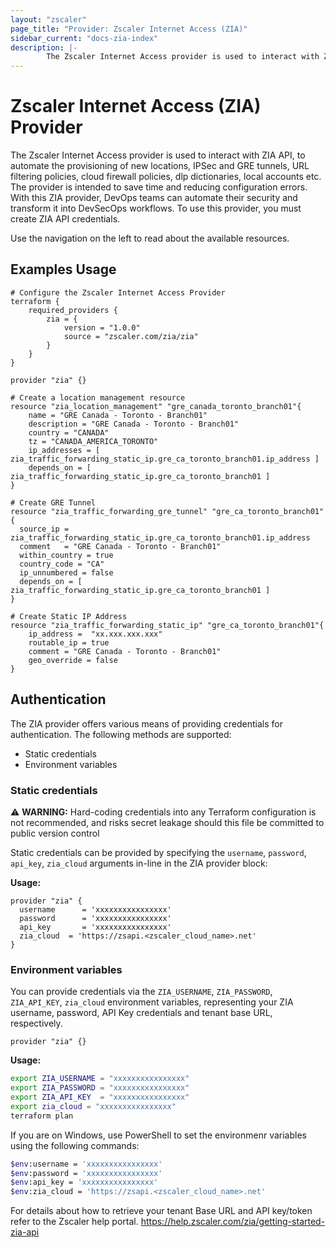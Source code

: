 ```yaml
---
layout: "zscaler"
page_title: "Provider: Zscaler Internet Access (ZIA)"
sidebar_current: "docs-zia-index"
description: |-
        The Zscaler Internet Access provider is used to interact with ZIA API, to automate the provisioning of new locations, IPSec and GRE tunnels, URL filtering policies, cloud firewall policies, dlp dictionaries, local accounts etc. The provider is intended to save time and reducing configuration errors. With this ZIA provider, DevOps teams can automate their security and transform it into DevSecOps workflows. To use this  provider, you must create ZIA API credentials.
---
```


# Zscaler Internet Access (ZIA) Provider

The Zscaler Internet Access provider is used to interact with ZIA API, to automate the provisioning of new locations, IPSec and GRE tunnels, URL filtering policies, cloud firewall policies, dlp dictionaries, local accounts etc. The provider is intended to save time and reducing configuration errors. With this ZIA provider, DevOps teams can automate their security and transform it into DevSecOps workflows. To use this  provider, you must create ZIA API credentials.

Use the navigation on the left to read about the available resources.

## Examples Usage

```hcl
# Configure the Zscaler Internet Access Provider
terraform {
    required_providers {
        zia = {
            version = "1.0.0"
            source = "zscaler.com/zia/zia"
        }
    }
}

provider "zia" {}
```

```hcl
# Create a location management resource
resource "zia_location_management" "gre_canada_toronto_branch01"{
    name = "GRE Canada - Toronto - Branch01"
    description = "GRE Canada - Toronto - Branch01"
    country = "CANADA"
    tz = "CANADA_AMERICA_TORONTO"
    ip_addresses = [ zia_traffic_forwarding_static_ip.gre_ca_toronto_branch01.ip_address ]
    depends_on = [ zia_traffic_forwarding_static_ip.gre_ca_toronto_branch01 ]
}
```

```hcl
# Create GRE Tunnel
resource "zia_traffic_forwarding_gre_tunnel" "gre_ca_toronto_branch01" {
  source_ip = zia_traffic_forwarding_static_ip.gre_ca_toronto_branch01.ip_address
  comment   = "GRE Canada - Toronto - Branch01"
  within_country = true
  country_code = "CA"
  ip_unnumbered = false
  depends_on = [ zia_traffic_forwarding_static_ip.gre_ca_toronto_branch01 ]
}
```

```hcl
# Create Static IP Address
resource "zia_traffic_forwarding_static_ip" "gre_ca_toronto_branch01"{
    ip_address =  "xx.xxx.xxx.xxx"
    routable_ip = true
    comment = "GRE Canada - Toronto - Branch01"
    geo_override = false
}
```

## Authentication

The ZIA provider offers various means of providing credentials for authentication. The following methods are supported:

* Static credentials
* Environment variables

### Static credentials

⚠️ **WARNING:** Hard-coding credentials into any Terraform configuration is not recommended, and risks secret leakage should this file be committed to public version control

Static credentials can be provided by specifying the `username`, `password`, `api_key`, `zia_cloud` arguments in-line in the ZIA provider block:

**Usage:**

```hcl
provider "zia" {
  username      = 'xxxxxxxxxxxxxxxx'
  password      = 'xxxxxxxxxxxxxxxx'
  api_key       = 'xxxxxxxxxxxxxxxx'
  zia_cloud  = 'https://zsapi.<zscaler_cloud_name>.net'
}
```

### Environment variables

You can provide credentials via the `ZIA_USERNAME`, `ZIA_PASSWORD`, `ZIA_API_KEY`, `zia_cloud` environment variables, representing your ZIA username, password, API Key credentials and tenant base URL, respectively.

```hcl
provider "zia" {}
```

**Usage:**

```sh
export ZIA_USERNAME = "xxxxxxxxxxxxxxxx"
export ZIA_PASSWORD = "xxxxxxxxxxxxxxxx"
export ZIA_API_KEY  = "xxxxxxxxxxxxxxxx"
export zia_cloud = "xxxxxxxxxxxxxxxx"
terraform plan
```

If you are on Windows, use PowerShell to set the environmenr variables using the following commands:

```sh
$env:username = 'xxxxxxxxxxxxxxxx'
$env:password = 'xxxxxxxxxxxxxxxx'
$env:api_key = 'xxxxxxxxxxxxxxxx'
$env:zia_cloud = 'https://zsapi.<zscaler_cloud_name>.net'
```

For details about how to retrieve your tenant Base URL and API key/token refer to the Zscaler help portal. <https://help.zscaler.com/zia/getting-started-zia-api>
